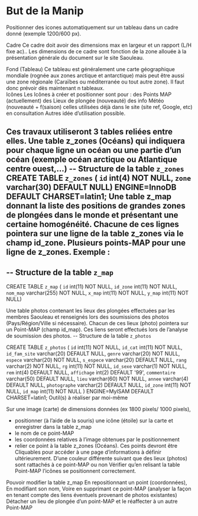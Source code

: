 # But de la Manip

Positionner des icones automatiquement  sur un tableau dans un cadre donné (exemple 1200/600 px).

Cadre
Ce cadre doit avoir des dimensions max en largeur  et un rapport (L/H fixe ac).. Les dimensions de ce cadre sont fonction de la zone allouée à la présentation générale du document sur le site Saouleau.

Fond (Tableau)
Ce tableau est généralement une carte géographique mondiale (rognée aux zones arctique et antarctique) mais peut être aussi une zone régionale (Caraïbes ou méditerranée ou tout autre zone).
Il faut donc prévoir dès maintenant n tableaux.                                                                                         
Icônes
Les Icônes à créer et positionner sont pour :
	des Points MAP  (actuellement)
	des Lieux de plongée (nouveauté)
	des info Météo (nouveauté + f(saison)
	celles utilisées déjà dans le site (site ref, Google, etc) en consultation
	Autres idée d’utilisation possible.

Ces travaux utiliseront 3 tables reliées entre elles. 
Une table z_zones (Océans) qui indiquera pour chaque ligne un océan ou une partie d’un océan (exemple océan arctique ou Atlantique centre ouest,…)
-- Structure de la table `z_zones`
CREATE TABLE `z_zones` (  `id` int(4) NOT NULL,  `zone` varchar(30) DEFAULT NULL) ENGINE=InnoDB DEFAULT CHARSET=latin1;
Une table z_map donnant la liste des positions de grandes zones de plongées dans le monde et présentant une certaine homogénéité.  Chacune de ces lignes pointera sur une ligne de la table z_zones via le champ id_zone. Plusieurs points-MAP pour une ligne de z_zones.
Exemple :
--
-- Structure de la table `z_map`
--
CREATE TABLE `z_map` (  `id` int(11) NOT NULL,  `id_zone` int(11) NOT NULL,  `nom_map` varchar(255) NOT NULL,  `x_map` int(11) NOT NULL,  `y_map` int(11) NOT NULL) 


Une table photos contenant les lieux des  plongées effectuées par les membres Saouleau  et renseignés lors des soumissions des photos (Pays/Région/Ville si nécessaire). Chacun de ces lieux (photo) pointera sur un Point-MAP (champ id_map). Ces liens seront effectués lors de l’analyse de soumission des photos.
-- Structure de la table `z_photos`
 
CREATE TABLE `z_photos` (  `id` int(11) NOT NULL,  `id_cat` int(11) NOT NULL,  `id_fam_site` varchar(20) DEFAULT NULL,  `genre` varchar(20) NOT NULL,  `espece` varchar(20) NOT NULL,  `s_espece` varchar(20) DEFAULT NULL,  `rang` varchar(2) NOT NULL,  `rg` int(11) NOT NULL,  `id_sexe` varchar(1) NOT NULL,  `rem` int(4) DEFAULT NULL,  `affichage` int(2) DEFAULT '99',  `commentaire` varchar(50) DEFAULT NULL,  `lieu` varchar(60) NOT NULL,  `annee` varchar(4) DEFAULT NULL,  `photographe` varchar(2) DEFAULT NULL,  `id_zone` int(11) NOT NULL,  `id_map` int(11) NOT NULL
) ENGINE=MyISAM DEFAULT CHARSET=latin1;
Outil(s)  à réaliser par moi-même

Sur une image (carte)  de dimensions données (ex  1800 pixels/ 1000 pixels),
- positionner (à l’aide de la souris)  une icône (étoile) sur la carte et enregistrer dans la table z_map
- le nom de ce point-MAP
- les coordonnées relatives à l’image obtenues par le positionnement
- relier ce point à la table z_zones (Océans).
Ces points devront être 
Cliquables pour accéder à une page d’informations à définir ultérieurement.
D’une couleur différente suivant que des lieux (photos) sont rattachés à ce point-MAP ou non
Vérifier qu’en relisant la table Point-MAP l’icônes se positionnent correctement.

Pouvoir modifier la table z_map
En repositionnant un point (coordonnées),
En modifiant son nom,
Voire en supprimant ce point-MAP (analyser la façon en tenant compte des liens éventuels provenant de photos existantes)
Détacher un lieu de plongée d’un point-MAP et le réaffecter à un autre Point-MAP

